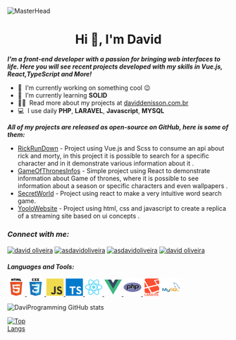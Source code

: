  ![MasterHead](https://i.pinimg.com/originals/02/01/1e/02011ec8554277b8c70bf22fb192123c.gif)

<h1 align="center">Hi 👋, I'm David</h1>

***I'm a front-end developer with a passion for bringing web interfaces to life. Here you will see recent projects developed with my skills in Vue.js, React,TypeScript and More!***

- 🔭 &nbsp;I’m currently working on something cool :wink:
- 🌱 &nbsp;I’m currently learning **SOLID**
- 👨‍💻 &nbsp;Read more about my projects at [daviddenisson.com.br](https://daviddenisson.com.br/#projects)
- 💻 &nbsp;I use daily **PHP**, **LARAVEL**, **Javascript**,  **MYSQL**

***All of my projects are released as open-source on GitHub, here is some of them:***
- [RickRunDown](https://github.com/DaviProgramming/rickrundown) - Project using Vue.js and Scss to consume an api about rick and morty, in this project it is possible to search for a specific character and in it demonstrate various information about it .
- [GameOfThronesInfos](https://github.com/DaviProgramming/GameOfThrones-React-Website) - Simple project using React to demonstrate information about Game of thrones, where it is possible to see information about a season or specific characters and even wallpapers .
- [SecretWorld](https://github.com/DaviProgramming/secretword-reactproject) - Project using react to make a very intuitive word search game.
- [YooloWebsite](https://github.com/DaviProgramming/Yoolo-Site-for-movies-and-series) - Project using html, css and javascript to create a replica of a streaming site based on ui concepts .

### ***Connect with me:***
<p align="left">
<a href="https://www.linkedin.com/in/davidoliveiradev/" target="blank"><img align="center" src="https://raw.githubusercontent.com/dmhendricks/signature-social-icons/master/icons/round-flat-filled/50px/linkedin.png" alt="david oliveira" height="40" width="40" /></a>
<a href="https://instagram.com/asdavidoliveira" target="blank"><img align="center" src="https://raw.githubusercontent.com/dmhendricks/signature-social-icons/master/icons/round-flat-filled/50px/instagram.png" alt="asdavidoliveira" height="40" width="40" /></a>
 <a href="mailto:daviddenisson2014@gmail.com" target="blank"><img align="center" src="https://raw.githubusercontent.com/dmhendricks/signature-social-icons/master/icons/round-flat-filled/50px/mail.png" alt="asdavidoliveira" height="40" width="40" /></a>
 <a href="https://david-portfolio-plum.vercel.app/" target="blank"><img align="center" src="https://raw.githubusercontent.com/dmhendricks/signature-social-icons/master/icons/round-flat-filled/50px/website.png" alt="david oliveira" height="40" width="40" /></a>
</p>

#### ***Languages and Tools:***

<p align="left"> 
    <a href="https://getbootstrap.com" target="_blank" rel="noreferrer"> 
     <img src="https://raw.githubusercontent.com/devicons/devicon/master/icons/html5/html5-original-wordmark.svg"
            alt="html5" width="40" height="40" /> <a href="https://developer.mozilla.org/en-US/docs/Web/JavaScript"
        target="_blank" rel="noreferrer"> 
          <img
            src="https://raw.githubusercontent.com/devicons/devicon/master/icons/css3/css3-original-wordmark.svg"
            alt="css3" width="40" height="40" /> </a> <a href="https://www.w3.org/html/" target="_blank"
        rel="noreferrer"> <img
            src="https://raw.githubusercontent.com/devicons/devicon/master/icons/javascript/javascript-original.svg"
            alt="javascript" width="40" height="40" /> </a> <a href="https://laravel.com/" target="_blank"
        rel="noreferrer">
         <a href="https://www.php.net" target="_blank" rel="noreferrer">
        <img src="https://raw.githubusercontent.com/devicons/devicon/1119b9f84c0290e0f0b38982099a2bd027a48bf1/icons/typescript/typescript-original.svg" alt="typescript"
            width="40" height="40" /> </a>
  <a href="https://www.php.net" target="_blank" rel="noreferrer">
        <img src="https://raw.githubusercontent.com/devicons/devicon/1119b9f84c0290e0f0b38982099a2bd027a48bf1/icons/react/react-original.svg" alt="react"
            width="40" height="40" />
   <img src="https://raw.githubusercontent.com/devicons/devicon/1119b9f84c0290e0f0b38982099a2bd027a48bf1/icons/vuejs/vuejs-original.svg"
            alt="vue js" width="40" height="40" /> </a> <a href="https://www.w3.org/html/" target="_blank"
        rel="noreferrer">
  <a href="https://www.php.net" target="_blank" rel="noreferrer">
        <img src="https://raw.githubusercontent.com/devicons/devicon/master/icons/php/php-original.svg" alt="php"
            width="40" height="40" /> </a>
         <img src="https://raw.githubusercontent.com/devicons/devicon/master/icons/laravel/laravel-plain-wordmark.svg"
            alt="laravel" width="40" height="40" /> </a> <a href="https://www.mysql.com/" target="_blank"
        rel="noreferrer"> <img
            src="https://raw.githubusercontent.com/devicons/devicon/master/icons/mysql/mysql-original-wordmark.svg"
            alt="mysql" width="40" height="40" /> </a>             
  </p>
  
 <div align="left"> 

![DaviProgramming GitHub stats ](https://github-readme-stats.vercel.app/api?username=DaviProgramming&show_icons=true&theme=radical)
 <div style="width:50px"> 
  
 [![Top Langs](https://github-readme-stats.vercel.app/api/top-langs/?username=DaviProgramming&layout=compact&theme=radical)](https://github.com/DaviProgramming/github-readme-stats)
  </div>

</div>
